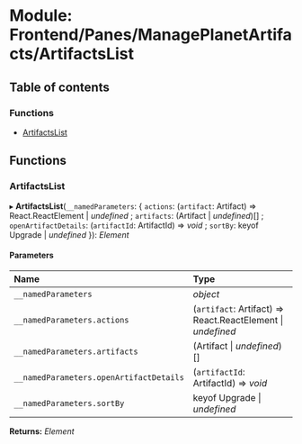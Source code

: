 # Module: Frontend/Panes/ManagePlanetArtifacts/ArtifactsList

## Table of contents

### Functions

- [ArtifactsList](frontend_panes_manageplanetartifacts_artifactslist.md#artifactslist)

## Functions

### ArtifactsList

▸ **ArtifactsList**(`__namedParameters`: { `actions`: (`artifact`: Artifact) => React.ReactElement \| _undefined_ ; `artifacts`: (Artifact \| _undefined_)[] ; `openArtifactDetails`: (`artifactId`: ArtifactId) => _void_ ; `sortBy`: keyof Upgrade \| _undefined_ }): _Element_

#### Parameters

| Name                                    | Type                                                        |
| :-------------------------------------- | :---------------------------------------------------------- |
| `__namedParameters`                     | _object_                                                    |
| `__namedParameters.actions`             | (`artifact`: Artifact) => React.ReactElement \| _undefined_ |
| `__namedParameters.artifacts`           | (Artifact \| _undefined_)[]                                 |
| `__namedParameters.openArtifactDetails` | (`artifactId`: ArtifactId) => _void_                        |
| `__namedParameters.sortBy`              | keyof Upgrade \| _undefined_                                |

**Returns:** _Element_
